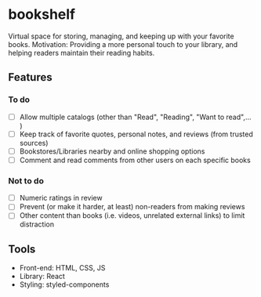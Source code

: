 # bookshelf

Virtual space for storing, managing, and keeping up with your favorite books.
Motivation: Providing a more personal touch to your library, and helping readers maintain their reading habits.

## Features

### To do

- [ ] Allow multiple catalogs (other than "Read", "Reading", "Want to read",... )
- [ ] Keep track of favorite quotes, personal notes, and reviews (from trusted sources)
- [ ] Bookstores/Libraries nearby and online shopping options
- [ ] Comment and read comments from other users on each specific books

### Not to do

- [ ] Numeric ratings in review
- [ ] Prevent (or make it harder, at least) non-readers from making reviews
- [ ] Other content than books (i.e. videos, unrelated external links) to limit distraction

## Tools

- Front-end: HTML, CSS, JS
- Library: React
- Styling: styled-components
